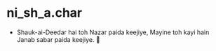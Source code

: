 # ni_sh_a.char
* Shauk-ai-Deedar hai toh Nazar paida keejiye, Mayine toh kayi hain Janab sabar paida keejiye. 🖤
